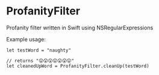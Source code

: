 # ProfanityFilter
Profanity filter written in Swift using NSRegularExpressions

Example usage:

    let testWord = "naughty"

    // returns "😲😲😲😲😲😲😲"
    let cleanedUpWord = ProfanityFilter.cleanUp(testWord)
